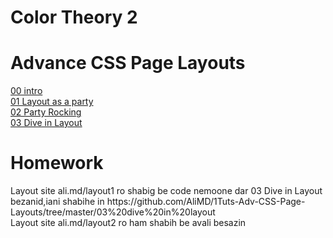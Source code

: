 <h1>Color Theory 2</h1>
<h1>Advance CSS Page Layouts</h1>
<a href="https://github.com/AliMD/1Tuts-Adv-CSS-Page-Layouts/tree/master/00%20intro">00 intro</a><br />
<a href="https://github.com/AliMD/1Tuts-Adv-CSS-Page-Layouts/tree/master/01%20layout%20as%20a%20party">01 Layout as a party</a><br />
<a href="https://github.com/AliMD/1Tuts-Adv-CSS-Page-Layouts/tree/master/02%20party%20rocking">02 Party Rocking</a><br />
<a href="https://github.com/AliMD/1Tuts-Adv-CSS-Page-Layouts/tree/master/03%20dive%20in%20layout">03 Dive in Layout</a><br />
<h1>Homework</h1>
Layout site ali.md/layout1 ro shabig be code nemoone dar 03 Dive in Layout bezanid,iani shabihe in
https://github.com/AliMD/1Tuts-Adv-CSS-Page-Layouts/tree/master/03%20dive%20in%20layout <br />
Layout site ali.md/layout2 ro ham shabih be avali besazin